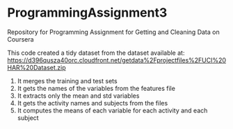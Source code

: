 # ProgrammingAssignment3
Repository for Programming Assignment for Getting and Cleaning Data on Coursera

This code created a tidy dataset from the dataset available at:
https://d396qusza40orc.cloudfront.net/getdata%2Fprojectfiles%2FUCI%20HAR%20Dataset.zip 

1. It merges the training and test sets
2. It gets the names of the variables from the features file
3. It extracts only the mean and std variables
4. It gets the activity names and subjects from the files
5. It computes the means of each variable for each activity and each subject